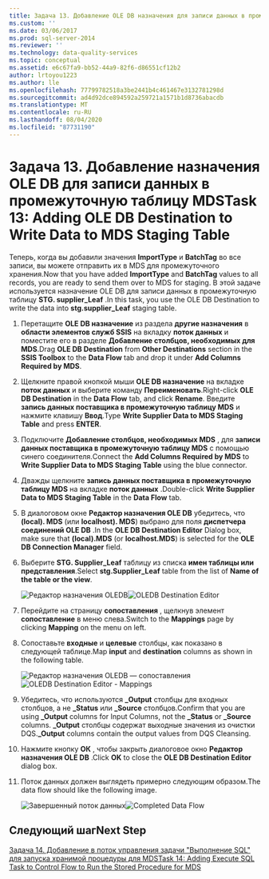 ```yaml
---
title: Задача 13. Добавление OLE DB назначения для записи данных в промежуточную таблицу MDS | Документация Майкрософт
ms.custom: ''
ms.date: 03/06/2017
ms.prod: sql-server-2014
ms.reviewer: ''
ms.technology: data-quality-services
ms.topic: conceptual
ms.assetid: e6c67fa9-bb52-44a9-82f6-d86551cf12b2
author: lrtoyou1223
ms.author: lle
ms.openlocfilehash: 77799782518a3be2441b4c461467e3132781298d
ms.sourcegitcommit: ad4d92dce894592a259721a1571b1d8736abacdb
ms.translationtype: MT
ms.contentlocale: ru-RU
ms.lasthandoff: 08/04/2020
ms.locfileid: "87731190"
---
```

# <a name="task-13-adding-ole-db-destination-to-write-data-to-mds-staging-table"></a><span data-ttu-id="81d8c-102">Задача 13. Добавление назначения OLE DB для записи данных в промежуточную таблицу MDS</span><span class="sxs-lookup"><span data-stu-id="81d8c-102">Task 13: Adding OLE DB Destination to Write Data to MDS Staging Table</span></span>
  <span data-ttu-id="81d8c-103">Теперь, когда вы добавили значения **ImportType** и **BatchTag** во все записи, вы можете отправить их в MDS для промежуточного хранения.</span><span class="sxs-lookup"><span data-stu-id="81d8c-103">Now that you have added **ImportType** and **BatchTag** values to all records, you are ready to send them over to MDS for staging.</span></span> <span data-ttu-id="81d8c-104">В этой задаче используется назначение OLE DB для записи данных в промежуточную таблицу **STG. supplier_Leaf** .</span><span class="sxs-lookup"><span data-stu-id="81d8c-104">In this task, you use the OLE DB Destination to write the data into **stg.supplier_Leaf** staging table.</span></span>  
  
1.  <span data-ttu-id="81d8c-105">Перетащите **OLE DB назначение** из раздела **другие назначения** в **области элементов служб SSIS** на вкладку **поток данных** и поместите его в разделе **Добавление столбцов, необходимых для MDS**.</span><span class="sxs-lookup"><span data-stu-id="81d8c-105">Drag **OLE DB Destination** from **Other Destinations** section in the **SSIS Toolbox** to the **Data Flow** tab and drop it under **Add Columns Required by MDS**.</span></span>  
  
2.  <span data-ttu-id="81d8c-106">Щелкните правой кнопкой мыши **OLE DB назначение** на вкладке **поток данных** и выберите команду **Переименовать**.</span><span class="sxs-lookup"><span data-stu-id="81d8c-106">Right-click **OLE DB Destination** in the **Data Flow** tab, and click **Rename**.</span></span> <span data-ttu-id="81d8c-107">Введите **запись данных поставщика в промежуточную таблицу MDS** и нажмите клавишу **Ввод**.</span><span class="sxs-lookup"><span data-stu-id="81d8c-107">Type **Write Supplier Data to MDS Staging Table** and press **ENTER**.</span></span>  
  
3.  <span data-ttu-id="81d8c-108">Подключите **Добавление столбцов, необходимых MDS** , для **записи данных поставщика в промежуточную таблицу MDS** с помощью синего соединителя.</span><span class="sxs-lookup"><span data-stu-id="81d8c-108">Connect the **Add Columns Required by MDS** to **Write Supplier Data to MDS Staging Table** using the blue connector.</span></span>  
  
4.  <span data-ttu-id="81d8c-109">Дважды щелкните **запись данных поставщика в промежуточную таблицу MDS** на вкладке **поток данных** .</span><span class="sxs-lookup"><span data-stu-id="81d8c-109">Double-click **Write Supplier Data to MDS Staging Table** in the **Data Flow** tab.</span></span>  
  
5.  <span data-ttu-id="81d8c-110">В диалоговом окне **Редактор назначения OLE DB** убедитесь, что **(local). MDS** (или **localhost). MDS**) выбрано для поля **диспетчера соединений OLE DB** .</span><span class="sxs-lookup"><span data-stu-id="81d8c-110">In the **OLE DB Destination Editor** Dialog box, make sure that **(local).MDS** (or **localhost.MDS**) is selected for the **OLE DB Connection Manager** field.</span></span>  
  
6.  <span data-ttu-id="81d8c-111">Выберите **STG. Supplier_Leaf** таблицу из списка **имен таблицы или представления**.</span><span class="sxs-lookup"><span data-stu-id="81d8c-111">Select **stg.Supplier_Leaf** table from the list of **Name of the table or the view**.</span></span>  
  
     <span data-ttu-id="81d8c-112">![Редактор назначения OLEDB](../../2014/tutorials/media/et-addingoledbdestinationtowdtomdsst-01.jpg "Редактор назначения OLEDB")</span><span class="sxs-lookup"><span data-stu-id="81d8c-112">![OLEDB Destination Editor](../../2014/tutorials/media/et-addingoledbdestinationtowdtomdsst-01.jpg "OLEDB Destination Editor")</span></span>  
  
7.  <span data-ttu-id="81d8c-113">Перейдите на страницу **сопоставления** , щелкнув элемент **сопоставление** в меню слева.</span><span class="sxs-lookup"><span data-stu-id="81d8c-113">Switch to the **Mappings** page by clicking **Mapping** on the menu on left.</span></span>  
  
8.  <span data-ttu-id="81d8c-114">Сопоставьте **входные** и **целевые** столбцы, как показано в следующей таблице.</span><span class="sxs-lookup"><span data-stu-id="81d8c-114">Map **input** and **destination** columns as shown in the following table.</span></span>  
  
     <span data-ttu-id="81d8c-115">![Редактор назначения OLEDB — сопоставления](../../2014/tutorials/media/et-addingoledbdestinationtowdtomdsst-02.jpg "Редактор назначения OLEDB — сопоставления")</span><span class="sxs-lookup"><span data-stu-id="81d8c-115">![OLEDB Destination Editor - Mappings](../../2014/tutorials/media/et-addingoledbdestinationtowdtomdsst-02.jpg "OLEDB Destination Editor - Mappings")</span></span>  
  
9. <span data-ttu-id="81d8c-116">Убедитесь, что используются **_Output** столбцы для входных столбцов, а не **_Status** или **_Source** столбцов.</span><span class="sxs-lookup"><span data-stu-id="81d8c-116">Confirm that you are using **_Output** columns for Input Columns, not the **_Status** or **_Source** columns.</span></span> <span data-ttu-id="81d8c-117">**_Output** столбцы содержат выходные значения из очистки DQS.</span><span class="sxs-lookup"><span data-stu-id="81d8c-117">**_Output** columns contain the output values from DQS Cleansing.</span></span>  
  
10. <span data-ttu-id="81d8c-118">Нажмите кнопку **ОК** , чтобы закрыть диалоговое окно **Редактор назначения OLE DB** .</span><span class="sxs-lookup"><span data-stu-id="81d8c-118">Click **OK** to close the **OLE DB Destination Editor** dialog box.</span></span>  
  
11. <span data-ttu-id="81d8c-119">Поток данных должен выглядеть примерно следующим образом.</span><span class="sxs-lookup"><span data-stu-id="81d8c-119">The data flow should like the following image.</span></span>  
  
     <span data-ttu-id="81d8c-120">![Завершенный поток данных](../../2014/tutorials/media/et-addingoledbdestinationtowdtomdsst-03.jpg "Завершенный поток данных")</span><span class="sxs-lookup"><span data-stu-id="81d8c-120">![Completed Data Flow](../../2014/tutorials/media/et-addingoledbdestinationtowdtomdsst-03.jpg "Completed Data Flow")</span></span>  
  
## <a name="next-step"></a><span data-ttu-id="81d8c-121">Следующий шаг</span><span class="sxs-lookup"><span data-stu-id="81d8c-121">Next Step</span></span>  
 [<span data-ttu-id="81d8c-122">Задача 14. Добавление в поток управления задачи "Выполнение SQL" для запуска хранимой процедуры для MDS</span><span class="sxs-lookup"><span data-stu-id="81d8c-122">Task 14: Adding Execute SQL Task to Control Flow to Run the Stored Procedure for MDS</span></span>](../../2014/tutorials/task-14-add-execute-to-control-flow-run-mds-stored-procedure.md)  
  
  
